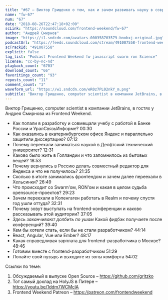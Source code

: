 ```yaml
---
title: "#67 – Виктор Грищенко о том, как и зачем развивать науку в современном мире IT"
name: "fw-67"
num: "67"
date: "2018-08-26T22:47:18+02:00"
scLink: "https://soundcloud.com/frontend-weekend/fw-67"
author: "Андрей Смирнов"
image: "https://i1.sndcdn.com/avatars-000358703579-bnobxj-original.jpg"
podcastUrl: "https://feeds.soundcloud.com/stream/491007558-frontend-weekend-fw-67.m4a"
scTrackId: "491007558"
explicit: false
tag_list: "Podcast Frontend Weekend fw javascript swarm ron Science"
license: "cc-by-nc-nd"
playback_count: "6703"
download_count: "66"
favoritings_count: "93"
reposts_count: "11"
comment_count: "3"
waveform_url: "https://w1.sndcdn.com/eR0z7PL02nkY_m.png"
subtitle: "Виктор Грищенко, computer scientist в компании JetBrains, в гостях у Андрея Смирнова из Frontend Weekend. "
---
```


Виктор Грищенко, computer scientist в компании JetBrains, в гостях у Андрея Смирнова из Frontend Weekend.

- Как попали в разработку и совмещали учебу с работой в Банке России и УралСвязьИнформе? <timecode sec="30">00:30</timecode>
- Как оказались в екатеринбургском офисе Яндекс и параллельно защитили диссертацию? <timecode sec="432">07:12</timecode>
- Почему переехали заниматься наукой в Делфтский технический университет? <timecode sec="751">12:31</timecode>
- Каково было жить в Голландии и что запомнилось из бытовых вещей? <timecode sec="1133">18:53</timecode>
- Почему вернулись в Россию делать совместный редактор для Яндекса и что не получилось? <timecode sec="1295">21:35</timecode>
- Сколько в итоге занимались фронтендом и зачем далее переехали в Хельсинки? <timecode sec="1609">26:49</timecode>
- Что происходит со Swarm’ом, RON’ом и какая в целом судьба opensource-проектов? <timecode sec="1763">29:23</timecode>
- Зачем переехали в Копенгаген работать в Realm и почему спустя год ушли оттуда? <timecode sec="1951">32:31</timecode>
- Почему зовут выступать на frontend-конференции и каково рассказывать этой аудитории? <timecode sec="2225">37:05</timecode>
- _Здесь заканчивают долбить по ушам_ Какой фидбэк получаете после конференций? <timecode sec="2380">39:40</timecode>
- Кем бы хотели стать, если бы не стали разработчиком? <timecode sec="2654">44:14</timecode>
- React, Angular, Vue или Ember? <timecode sec="2897">48:17</timecode>
- Какая справедливая зарплата для frontend-разработчика в Москве? <timecode sec="2926">48:46</timecode>
- Готовим вместе с frontend-разработчиком <timecode sec="3089">51:29</timecode>
- Лопайте свой пузырь и выходите из зоны комфорта <timecode sec="3242">54:02</timecode>

Ссылки по теме:

1. Обсуждаемый в выпуске Open Source – <https://github.com/gritzko>
2. Тот самый доклад на HolyJS в Питере – <https://youtu.be/1ddm7WCMclA>
3. Frontend Weekend Patreon – <https://patreon.com/frontendweekend>
